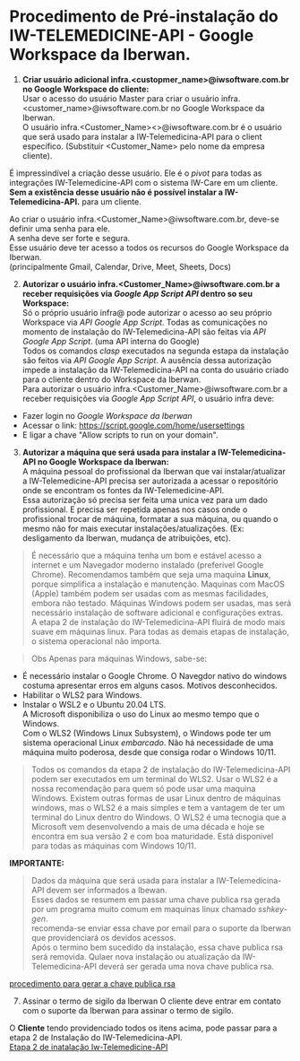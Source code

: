 # Procedimento de Pré-instalação do IW-TELEMEDICINE-API - Google Workspace da Iberwan.  

1. **Criar usuário adicional infra.<custopmer_name>@iwsoftware.com.br no Google Workspace do cliente:**  
Usar o acesso do usuário Master para criar o usuário infra.<customer_name>@iwsoftware.com.br no Google Workspace da Iberwan.  
O usuário infra.<Customer_Name><>@iwsoftware.com.br é o usuário que será usado para instalar a IW-Telemedicina-API para o client específico.
(Substituir <Customer_Name> pelo nome da empresa cliente).    

É impressindível a criação desse usuário. Ele é o *pivot* para todas as integrações IW-Telemedicine-API com o sistema IW-Care em um cliente.  
**Sem a existência desse usuário não é possível instalar a IW-Telemedicina-API.** para um cliente.  

Ao criar o usuário infra.<Customer_Name>@iwsoftware.com.br, deve-se definir uma senha para ele.  
A senha deve ser forte e segura.  
Esse usuário deve ter acesso a todos os recursos do Google Workspace da Iberwan.  
(principalmente Gmail, Calendar, Drive, Meet, Sheets, Docs)

2. **Autorizar o usuário infra.<Customer_Name>@iwsoftware.com.br a receber requisições via *Google App Script API* dentro so seu Workspace:**  
Só o próprio usuário infra@<customer-domain> pode autorizar o acesso ao seu próprio Workspace via *API Google App Script*. 
Todas as comunicações no momento de instalação do IW-Telemedicina-API são feitas via *API Google App Script*. (uma API interna do Google)  
Todos os comandos *clasp* executados na segunda estapa da instalação são feitos via *API Google App Script*.
A ausência dessa autorização impede a instalação da IW-Telemedicina-API na conta do usuário criado para o cliente dentro do Workspace da Iberwan.  
Para autorizar o usuário infra.<Customer_Name>@iwsoftware.com.br a receber requisições via *Google App Script API*, o usuário infra deve:
* Fazer login no *Google Workspace da Iberwan*  
* Acessar o link: https://script.google.com/home/usersettings 
* E ligar a chave "Allow scripts to run on your domain".


3. **Autorizar a máquina que será usada para instalar a IW-Telemedicina-API no Google Workspace da Iberwan:**  
A máquina pessoal do profissional da Iberwan que vai instalar/atualizar a IW-Telemedicine-API precisa ser autorizada a acessar o repositório onde se encontram os fontes da IW-Telemedicine-API.  
Essa autorização só precisa ser feita uma unica vez para um dado profissional.
E precisa ser repetida apenas nos casos onde o profissional trocar de máquina, formatar a sua máquina, ou quando o mesmo não for mais executar instalações/atualizações.
(Ex: desligamento da Iberwan, mudança de atribuições, etc).  
> É necessário que a máquina tenha um bom e estável acesso a internet e um Navegador moderno instalado (preferível Google Chrome).
Recomendamos também que seja uma maquina **Linux**, porque simplifica a instalação e manutenção. Maquinas com MacOS (Apple) também podem ser usadas com as mesmas facilidades, embora não testado.
> Máquinas Windows podem ser usadas, mas será necessário instalação de software adicional e configurações extras.  
A etapa 2 de instalação do IW-Telemedicina-API fluirá de modo mais suave em máquinas linux. Para todas as demais etapas de instalação, o sistema operacional não importa.  

>Obs Apenas para máquinas Windows, sabe-se:  
* É necessário instalar o Google Chrome. O Navegdor nativo do windows costuma apresentar erros em alguns casos. Motivos desconhecidos.
* Habilitar o WLS2 para Windows.  
* Instalar o WSL2 e o Ubuntu 20.04 LTS.  
A Microsoft disponibiliza o uso do Linux ao mesmo tempo que o Windows.  
Com o WLS2 (Windows Linux Subsystem), o Windows pode ter um sistema operacional Linux *embarcado*.
Não há necessidade de uma máquina muito poderosa, desde que consiga rodar o Windows 10/11.

>Todos os comandos da etapa 2 de instalação do IW-Telemedicina-API podem ser executados em um terminal do WLS2.
Usar o WLS2 é a nossa recomendação para quem só pode usar uma maquina Windows.
>Existem outras formas de usar Linux dentro de máquinas windows, mas o WLS2 é a mais simples e tem a vantagem de ter um terminal do Linux dentro do Windows.
>O WLS2 é uma tecnogia que a Microsoft vem desenvolvendo a mais de uma década e hoje se encontra em sua versão 2 e com boa maturidade.
>Está disponivel para todas as máquinas com Windows 10/11.   



**IMPORTANTE:**  
> Dados da máquina que será usada para instalar a IW-Telemedicina-API devem ser informados a Ibewan.  
Esses dados se resumem em passar uma chave publica rsa gerada por um programa muito comum em maquinas linux chamado *sshkey-gen*.  
recomenda-se enviar essa chave por email para o suporte da Iberwan que providenciará os devidos acessos.  
Após o termino bem sucedido da instalação, essa chave publica rsa será removida. Qulaer nova instalação ou atualização da IW-Telemedicina-API deverá ser gerada uma nova chave publica rsa.  

[procedimento para gerar a chave publica rsa](https://www.digitalocean.com/community/tutorials/how-to-set-up-ssh-keys-on-ubuntu-20-04)


7. Assinar o termo de sigilo da Iberwan
O cliente deve entrar em contato com o suporte da Iberwan para assinar o termo de sigilo.



O **Cliente** tendo providenciado todos os itens acima, pode passar para a etapa 2 de Instalação do IW-Telemedicina-API.  
[Etapa 2 de inatalação Iw-Telemedicine-API](installing-iw-telemedicine-in-clients-clasp-cli-lang-pt.md)

